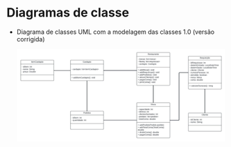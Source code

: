 # Diagramas de classe


* Diagrama de classes UML com a modelagem das classes 1.0 (versão corrigida)


   ![Diagrama UML](https://github.com/DisciplinasProgramacao/lpm-projeto2024-1-advanced-group/blob/diagramaUML/docs/diagramas/UML%20diagrams.jpeg?raw=true)


